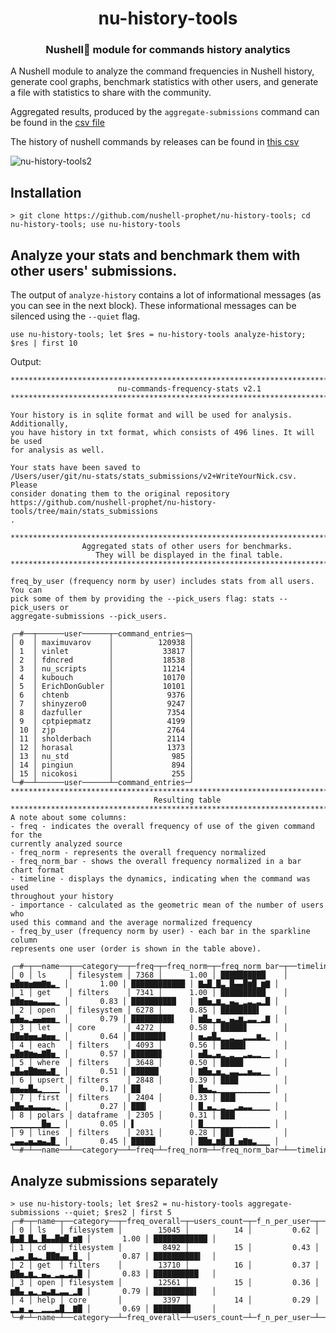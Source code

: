 <h1 align="center">nu-history-tools</h1>
<h3 align="center">Nushell🚀 module for commands history analytics</h3>

A Nushell module to analyze the command frequencies in Nushell history, generate cool graphs, benchmark statistics with other users, and generate a file with statistics to share with the community.

Aggregated results, produced by the `aggregate-submissions` command can be found in the [csv file](https://github.com/nushell-prophet/nu-history-tools/tree/main/assets/script_results_examples/aggregated-submissions.csv)

The history of nushell commands by releases can be found in [this csv](https://github.com/nushell-prophet/nu-history-tools/blob/main/assets/crates_parsing/cmds_by_crates_and_tags.csv)

![nu-history-tools2](https://github.com/nushell-prophet/nu-history-tools/assets/4896754/5053ede0-d53a-46be-bd71-7f066eca7025)

## Installation

```nushell no-run
> git clone https://github.com/nushell-prophet/nu-history-tools; cd nu-history-tools; use nu-history-tools
```

## Analyze your stats and benchmark them with other users' submissions.

The output of `analyze-history` contains a lot of informational messages (as you can see in the next block).
These informational messages can be silenced using the `--quiet` flag.

```nushell
use nu-history-tools; let $res = nu-history-tools analyze-history; $res | first 10
```

Output:

```
*******************************************************************************
                        nu-commands-frequency-stats v2.1
*******************************************************************************

Your history is in sqlite format and will be used for analysis. Additionally,
you have history in txt format, which consists of 496 lines. It will be used
for analysis as well.

Your stats have been saved to
/Users/user/git/nu-stats/stats_submissions/v2+WriteYourNick.csv. Please
consider donating them to the original repository
https://github.com/nushell-prophet/nu-history-tools/tree/main/stats_submissions
.

*******************************************************************************
                Aggregated stats of other users for benchmarks.
                   They will be displayed in the final table.
*******************************************************************************

freq_by_user (frequency norm by user) includes stats from all users. You can
pick some of them by providing the --pick_users flag: stats --pick_users or
aggregate-submissions --pick_users.

╭─#──┬──────user──────┬─command_entries─╮
│ 0  │ maximuvarov    │          120938 │
│ 1  │ vinlet         │           33817 │
│ 2  │ fdncred        │           18538 │
│ 3  │ nu_scripts     │           11214 │
│ 4  │ kubouch        │           10170 │
│ 5  │ ErichDonGubler │           10101 │
│ 6  │ chtenb         │            9376 │
│ 7  │ shinyzero0     │            9247 │
│ 8  │ dazfuller      │            7354 │
│ 9  │ cptpiepmatz    │            4199 │
│ 10 │ zjp            │            2764 │
│ 11 │ sholderbach    │            2114 │
│ 12 │ horasal        │            1373 │
│ 13 │ nu_std         │             985 │
│ 14 │ pingiun        │             894 │
│ 15 │ nicokosi       │             255 │
╰─#──┴──────user──────┴─command_entries─╯
*******************************************************************************
                                Resulting table
*******************************************************************************
A note about some columns:
- freq - indicates the overall frequency of use of the given command for the
currently analyzed source
- freq_norm - represents the overall frequency normalized
- freq_norm_bar - shows the overall frequency normalized in a bar chart format
- timeline - displays the dynamics, indicating when the command was used
throughout your history
- importance - calculated as the geometric mean of the number of users who
used this command and the average normalized frequency
- freq_by_user (frequency norm by user) - each bar in the sparkline column
represents one user (order is shown in the table above).

╭─#─┬──name──┬──category──┬─freq─┬─freq_norm─┬─freq_norm_bar─┬──timeline───┬─importance─┬─importance_b─┬───freq_by_user───╮
│ 0 │ ls     │ filesystem │ 7368 │      1.00 │ ██████████    │ ▅█▆▆▅▆▆▇▆▃▁ │       1.00 │ ████████████ │ ▇▄█▁█▃▁█▄▄█▆█▁▆▇ │
│ 1 │ get    │ filters    │ 7341 │      1.00 │ ██████████    │ ▆█▆▅▅▄▃▃▃▃▁ │       0.83 │ ██████████   │ ▇█▅▂▆▂▁▄▃▁▂▃▂▃▂█ │
│ 2 │ open   │ filesystem │ 6278 │      0.85 │ ████████▌     │ ▄█▅▃▂▄▄▅▅▅▁ │       0.79 │ █████████▌   │ ▆█▄▁▄▂▁▄▃▆▂▃▃▁▂▇ │
│ 3 │ let    │ core       │ 4272 │      0.58 │ █████▊        │ ▇█▅▇▅▅▃▆▅▅▁ │       0.64 │ ███████▋     │ ▅▃▄█▃▁▁▂▁▁▂▂▂▆▃▁ │
│ 4 │ each   │ filters    │ 4093 │      0.56 │ █████▌        │ ▄█▆▇▆▅▄▇█▅▁ │       0.57 │ ██████▊      │ ▅█▃▂▄▂▁▂▁▁▂▃▂▂▁▁ │
│ 5 │ where  │ filters    │ 3648 │      0.50 │ █████         │ ▄█▄▅█▇▆▆▄▇▁ │       0.51 │ ██████▏      │ ▇█▅▂▅▂▁▃▃▂▂▅▃▃▁▁ │
│ 6 │ upsert │ filters    │ 2848 │      0.39 │ ███▉          │ ▅▅▄▄█▄▂▁▁▁▁ │       0.17 │ ██           │ █▅▃▂▁▁▁▁▁▁▁▁▁▁▁▁ │
│ 7 │ first  │ filters    │ 2404 │      0.33 │ ███▎          │ ▄█▅▃▅▃▃▃▃▂▁ │       0.27 │ ███▎         │ █▁▄▂▁▂▁▁▂▄▃▃▁▁▁▁ │
│ 8 │ polars │ dataframe  │ 2305 │      0.31 │ ███▏          │ ▁▁▁▁▁▁▁█▅▁▁ │       0.05 │ ▌            │ █▁▁▁▁▁▁▁▁▁▁▁▁▁▁▁ │
│ 9 │ lines  │ filters    │ 2031 │      0.28 │ ██▊           │ ▂▄▄▃▅▃▅▄▃█▁ │       0.45 │ █████▍       │ ██▆▂▆█▁▇▁▅▇▆▃▁▁▁ │
╰─#─┴──name──┴──category──┴─freq─┴─freq_norm─┴─freq_norm_bar─┴──timeline───┴─importance─┴─importance_b─┴───freq_by_user───╯
```

## Analyze submissions separately

```nushell
> use nu-history-tools; let $res2 = nu-history-tools aggregate-submissions --quiet; $res2 | first 5
╭─#─┬─name─┬──category──┬─freq_overall─┬─users_count─┬─f_n_per_user─┬───freq_by_user───┬─importance─┬─importance_b─╮
│ 0 │ ls   │ filesystem │        15045 │          14 │         0.62 │ ▇▄█▁█▃▁█▄▄█▆█▁▆▇ │       1.00 │ ████████████ │
│ 1 │ cd   │ filesystem │         8492 │          15 │         0.43 │ ▂▃▄▁▇▃▂▁██▇▄▄▁█▁ │       0.87 │ ██████████▍  │
│ 2 │ get  │ filters    │        13710 │          16 │         0.37 │ ▇█▅▂▆▂▁▄▃▁▂▃▂▃▂█ │       0.83 │ ██████████   │
│ 3 │ open │ filesystem │        12561 │          15 │         0.36 │ ▆█▄▁▄▂▁▄▃▆▂▃▃▁▂▇ │       0.79 │ █████████▌   │
│ 4 │ help │ core       │         3397 │          14 │         0.29 │ ▂▂▅▁▃▁▁▂▂▂▃█▁▁▇█ │       0.69 │ ████████▎    │
╰─#─┴─name─┴──category──┴─freq_overall─┴─users_count─┴─f_n_per_user─┴───freq_by_user───┴─importance─┴─importance_b─╯
```
